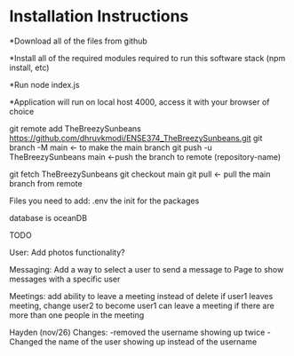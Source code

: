 # Installation Instructions
*Download all of the files from github

*Install all of the required modules required to run this software stack (npm install, etc)

*Run node index.js 

*Application will run on local host 4000, access it with your browser of choice 





git remote add TheBreezySunbeans https://github.com/dhruvkmodi/ENSE374_TheBreezySunbeans.git
git branch -M main <- to make the main branch
git push -u TheBreezySunbeans main <-push the branch to remote (repository-name)

git fetch TheBreezySunbeans
git checkout main
git pull <- pull the main branch from remote

Files you need to add: .env
the init for the packages

database is oceanDB

TODO

User:
Add photos functionality?

Messaging:
    Add a way to select a user to send a message to
    Page to show messages with a specific user

Meetings:
    add ability to leave a meeting instead of delete
        if user1 leaves meeting, change user2 to become user1
        can leave a meeting if there are more than one people in the meeting

Hayden (nov/26)
Changes:
-removed the username showing up twice
-Changed the name of the user showing up instead of the username
